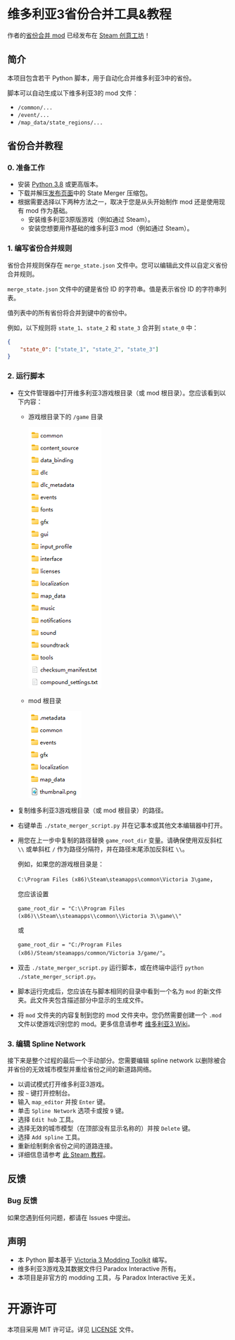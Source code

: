 # 维多利亚3省份合并工具&教程

作者的[省份合并 mod](https://github.com/ShabbyGayBar/StateMerging) 已经发布在 [Steam 创意工坊](https://steamcommunity.com/sharedfiles/filedetails/?id=3371693463)！

## 简介

本项目包含若干 Python 脚本，用于自动化合并维多利亚3中的省份。

脚本可以自动生成以下维多利亚3的 mod 文件：
- `/common/...`
- `/event/...`
- `/map_data/state_regions/...`

## 省份合并教程

### 0. 准备工作

- 安装 [Python 3.8](https://www.python.org/downloads/) 或更高版本。
- 下载并解压[发布页面](https://github.com/ShabbyGayBar/StateMerger/releases)中的 State Merger 压缩包。
- 根据需要选择以下两种方法之一，取决于您是从头开始制作 mod 还是使用现有 mod 作为基础。
  - 安装维多利亚3原版游戏（例如通过 Steam）。
  - 安装您想要用作基础的维多利亚3 mod（例如通过 Steam）。

### 1. 编写省份合并规则

省份合并规则保存在 `merge_state.json` 文件中。您可以编辑此文件以自定义省份合并规则。

`merge_state.json` 文件中的键是省份 ID 的字符串。值是表示省份 ID 的字符串列表。

值列表中的所有省份将合并到键中的省份中。

例如，以下规则将 `state_1`、`state_2` 和 `state_3` 合并到 `state_0` 中：
```json
{
    "state_0": ["state_1", "state_2", "state_3"]
}
```

### 2. 运行脚本

- 在文件管理器中打开维多利亚3游戏根目录（或 mod 根目录）。您应该看到以下内容：
  - 游戏根目录下的 `/game` 目录

    ![`/game` 目录](figures/game_root.png)

  - mod 根目录

    ![mod 根目录](figures/mod_root.png)

- 复制维多利亚3游戏根目录（或 mod 根目录）的路径。
- 右键单击 `./state_merger_script.py` 并在记事本或其他文本编辑器中打开。
- 用您在上一步中复制的路径替换 `game_root_dir` 变量。请确保使用双反斜杠 `\\` 或单斜杠 `/` 作为路径分隔符，并在路径末尾添加反斜杠 `\\`。

  例如，如果您的游戏根目录是：

  `C:\Program Files (x86)\Steam\steamapps\common\Victoria 3\game`，

  您应该设置

  `game_root_dir = "C:\\Program Files (x86)\\Steam\\steamapps\\common\\Victoria 3\\game\\"`

  或

  `game_root_dir = "C:/Program Files (x86)/Steam/steamapps/common/Victoria 3/game/"`。

- 双击 `./state_merger_script.py` 运行脚本，或在终端中运行 `python ./state_merger_script.py`。
- 脚本运行完成后，您应该在与脚本相同的目录中看到一个名为 `mod` 的新文件夹。此文件夹包含描述部分中显示的生成文件。
- 将 `mod` 文件夹的内容复制到您的 mod 文件夹中。您仍然需要创建一个 `.mod` 文件以使游戏识别您的 mod。更多信息请参考 [维多利亚3 Wiki](https://vic3.paradoxwikis.com/Modding)。
  
### 3. 编辑 Spline Network

接下来是整个过程的最后一个手动部分。您需要编辑 spline network 以删除被合并省份的无效城市模型并重绘省份之间的新道路网络。

- 以调试模式打开维多利亚3游戏。
- 按 `~` 键打开控制台。
- 输入 `map_editor` 并按 `Enter` 键。
- 单击 `Spline Network` 选项卡或按 `9` 键。
- 选择 `Edit hub` 工具。
- 选择无效的城市模型（在顶部没有显示名称的）并按 `Delete` 键。
- 选择 `Add spline` 工具。
- 重新绘制剩余省份之间的道路连接。
- 详细信息请参考 [此 Steam 教程](https://steamcommunity.com/sharedfiles/filedetails/?id=3165669021)。

## 反馈

### Bug 反馈

如果您遇到任何问题，都请在 Issues 中提出。

## 声明

- 本 Python 脚本基于 [Victoria 3 Modding Toolkit](https://github.com/jakeOmega/Victoria3ModdingToolkit) 编写。
- 维多利亚3游戏及其数据文件归 Paradox Interactive 所有。
- 本项目是非官方的 modding 工具，与 Paradox Interactive 无关。

# 开源许可

本项目采用 MIT 许可证。详见 [LICENSE](LICENSE) 文件。
